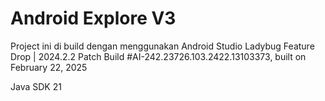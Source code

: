 # Android Explore V3

Project ini di build dengan menggunakan Android Studio Ladybug Feature Drop | 2024.2.2 Patch
Build #AI-242.23726.103.2422.13103373, built on February 22, 2025

Java SDK 21